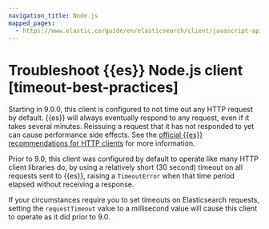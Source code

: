 ```yaml
---
navigation_title: Node.js
mapped_pages:
  - https://www.elastic.co/guide/en/elasticsearch/client/javascript-api/current/timeout-best-practices.html
---
```


# Troubleshoot {{es}} Node.js client [timeout-best-practices]

Starting in 9.0.0, this client is configured to not time out any HTTP request by default. {{es}} will always eventually respond to any request, even if it takes several minutes. Reissuing a request that it has not responded to yet can cause performance side effects. See the [official {{es}} recommendations for HTTP clients](elasticsearch://docs/reference/elasticsearch/configuration-reference/networking-settings.md#_http_client_configuration) for more information.

Prior to 9.0, this client was configured by default to operate like many HTTP client libraries do, by using a relatively short (30 second) timeout on all requests sent to {{es}}, raising a `TimeoutError` when that time period elapsed without receiving a response.

If your circumstances require you to set timeouts on Elasticsearch requests, setting the `requestTimeout` value to a millisecond value will cause this client to operate as it did prior to 9.0.

